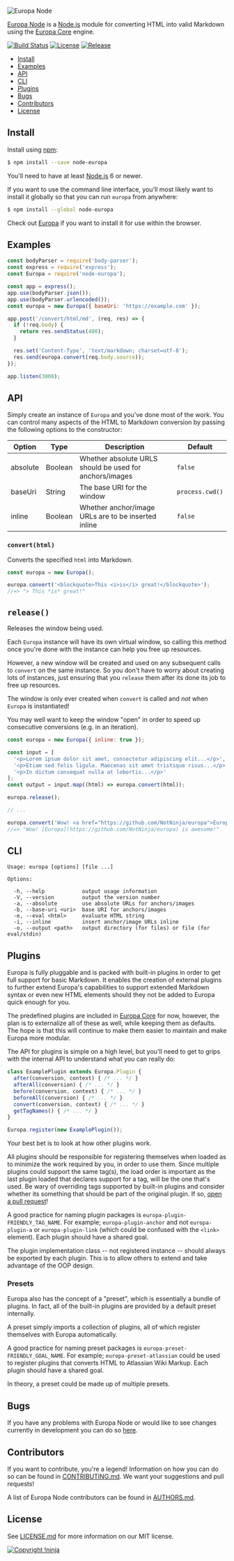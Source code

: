 ![Europa Node](https://cdn.rawgit.com/NotNinja/europa-branding/master/assets/banner/node-europa/node-europa-banner-754x200.png)

[Europa Node](https://github.com/NotNinja/europa/tree/master/packages/node-europa) is a [Node.js](https://nodejs.org)
module for converting HTML into valid Markdown using the
[Europa Core](https://github.com/NotNinja/europa/tree/master/packages/europa-core) engine.

[![Build Status](https://img.shields.io/travis/NotNinja/node-europa/develop.svg?style=flat-square)](https://travis-ci.org/NotNinja/europa)
[![License](https://img.shields.io/github/license/NotNinja/europa.svg?style=flat-square)](https://github.com/NotNinja/europa/blob/master/LICENSE.md)
[![Release](https://img.shields.io/github/release/NotNinja/europa.svg?style=flat-square)](https://github.com/NotNinja/europa/tree/master/packages/node-europa)

* [Install](#install)
* [Examples](#examples)
* [API](#api)
* [CLI](#cli)
* [Plugins](#plugins)
* [Bugs](#bugs)
* [Contributors](#contributors)
* [License](#license)

## Install

Install using [npm](https://www.npmjs.com):

``` bash
$ npm install --save node-europa
```

You'll need to have at least [Node.js](https://nodejs.org) 6 or newer.

If you want to use the command line interface, you'll most likely want to install it globally so that you can run
`europa` from anywhere:

``` bash
$ npm install --global node-europa
```

Check out [Europa](https://github.com/NotNinja/europa/tree/master/packages/europa) if you want to install it for use
within the browser.

## Examples

``` javascript
const bodyParser = require('body-parser');
const express = require('express');
const Europa = require('node-europa');

const app = express();
app.use(bodyParser.json());
app.use(bodyParser.urlencoded());
const europa = new Europa({ baseUri: 'https://example.com' });

app.post('/convert/html/md', (req, res) => {
  if (!req.body) {
    return res.sendStatus(400);
  }

  res.set('Content-Type', 'text/markdown; charset=utf-8');
  res.send(europa.convert(req.body.source));
});

app.listen(3000);
```

## API

Simply create an instance of `Europa` and you've done most of the work. You can control many aspects of the HTML to
Markdown conversion by passing the following options to the constructor:

| Option   | Type    | Description                                             | Default         |
| -------- | ------- | ------------------------------------------------------- | --------------- |
| absolute | Boolean | Whether absolute URLS should be used for anchors/images | `false`         |
| baseUri  | String  | The base URI for the window                             | `process.cwd()` |
| inline   | Boolean | Whether anchor/image URLs are to be inserted inline     | `false`         |

### `convert(html)`

Converts the specified `html` into Markdown.

``` javascript
const europa = new Europa();

europa.convert('<blockquote>This <i>is</i> great!</blockquote>');
//=> "> This *is* great!"
```

## `release()`

Releases the window being used.

Each `Europa` instance will have its own virtual window, so calling this method once you're done with the instance can
help you free up resources.

However, a new window will be created and used on any subsequent calls to `convert` on the same instance. So you don't
have to worry about creating lots of instances, just ensuring that you `release` them after its done its job to free up
resources.

The window is only ever created when `convert` is called and *not* when `Europa` is instantiated!

You may well want to keep the window "open" in order to speed up consecutive conversions (e.g. in an iteration).

``` javascript
const europa = new Europa({ inline: true });

const input = [
  '<p>Lorem ipsum dolor sit amet, consectetur adipiscing elit...</p>',
  '<p>Etiam sed felis ligula. Maecenas sit amet tristique risus...</p>',
  '<p>In dictum consequat nulla at lobortis...</p>'
];
const output = input.map((html) => europa.convert(html));

europa.release();

// ...

europa.convert('Wow! <a href="https://github.com/NotNinja/europa">Europa</a> is awesome!');
//=> "Wow! [Europa](https://github.com/NotNinja/europa) is awesome!"
```

## CLI

    Usage: europa [options] [file ...]

    Options:

      -h, --help            output usage information
      -V, --version         output the version number
      -a, --absolute        use absolute URLs for anchors/images
      -b, --base-uri <uri>  base URI for anchors/images
      -e, --eval <html>     evaluate HTML string
      -i, --inline          insert anchor/image URLs inline
      -o, --output <path>   output directory (for files) or file (for eval/stdin)

## Plugins

Europa is fully pluggable and is packed with built-in plugins in order to get full support for basic Markdown. It
enables the creation of external plugins to further extend Europa's capabilities to support extended Markdown syntax or
even new HTML elements should they not be added to Europa quick enough for you.

The predefined plugins are included in
[Europa Core](https://github.com/NotNinja/europa/tree/master/packages/europa-core) for now, however, the plan is to
externalize all of these as well, while keeping them as defaults. The hope is that this will continue to make them
easier to maintain and make Europa more modular.

The API for plugins is simple on a high level, but you'll need to get to grips with the internal API to understand what
you can really do:

``` javascript
class ExamplePlugin extends Europa.Plugin {
  after(conversion, context) { /* ... */ }
  afterAll(conversion) { /* ... */ }
  before(conversion, context) { /* ... */ }
  beforeAll(conversion) { /* ... */ }
  convert(conversion, context) { /* ... */ }
  getTagNames() { /* ... */ }
}

Europa.register(new ExamplePlugin());
```

Your best bet is to look at how other plugins work.

All plugins should be responsible for registering themselves when loaded as to minimize the work required by you, in
order to use them. Since multiple plugins could support the same tag(s), the load order is important as the last plugin
loaded that declares support for a tag, will be the one that's used. Be wary of overriding tags supported by built-in
plugins and consider whether its something that should be part of the original plugin. If so,
[open a pull request](#contributing)!

A good practice for naming plugin packages is `europa-plugin-FRIENDLY_TAG_NAME`. For example; `europa-plugin-anchor` and
not `europa-plugin-a` or `europa-plugin-link` (which could be confused with the `<link>` element). Each plugin should
have a shared goal.

The plugin implementation class -- not registered instance -- should always be exported by each plugin. This is to allow
others to extend and take advantage of the OOP design.

### Presets

Europa also has the concept of a "preset", which is essentially a bundle of plugins. In fact, all of the built-in
plugins are provided by a default preset internally.

A preset simply imports a collection of plugins, all of which register themselves with Europa automatically.

A good practice for naming preset packages is `europa-preset-FRIENDLY_GOAL_NAME`. For example; `europa-preset-atlassian`
could be used to register plugins that converts HTML to Atlassian Wiki Markup. Each plugin should have a shared goal.

In theory, a preset could be made up of multiple presets.

## Bugs

If you have any problems with Europa Node or would like to see changes currently in development you can do so
[here](https://github.com/NotNinja/europa/issues).

## Contributors

If you want to contribute, you're a legend! Information on how you can do so can be found in
[CONTRIBUTING.md](https://github.com/NotNinja/europa/blob/master/CONTRIBUTING.md). We want your suggestions and pull
requests!

A list of Europa Node contributors can be found in
[AUTHORS.md](https://github.com/NotNinja/europa/blob/master/AUTHORS.md).

## License

See [LICENSE.md](https://github.com/NotNinja/europa/raw/master/LICENSE.md) for more information on our MIT license.

[![Copyright !ninja](https://cdn.rawgit.com/NotNinja/branding/master/assets/copyright/base/not-ninja-copyright-186x25.png)](https://not.ninja)
